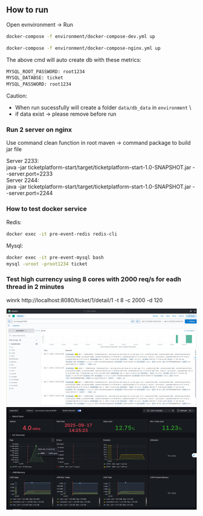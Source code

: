 ## How to run
Open evnvironment -> Run
```bash
docker-compose -f environment/docker-compose-dev.yml up
``` 
```bash
docker-compose -f environment/docker-compose-nginx.yml up
``` 
The above cmd will auto create db with these metrics:
```bash
MYSQL_ROOT_PASSWORD: root1234
MYSQL_DATABSE: ticket
MYSQL_PASSWORD: root1234 
```

Caution:
- When run sucessfully will create a folder `data/db_data` in `environment` \
- if data exist -> please remove before run

### Run 2 server on nginx
Use command clean function in root maven -> command package to build jar file

Server 2233: \
java -jar ticketplatform-start/target/ticketplatform-start-1.0-SNAPSHOT.jar --server.port=2233 \
Server 2244: \
java -jar ticketplatform-start/target/ticketplatform-start-1.0-SNAPSHOT.jar --server.port=2244

### How to test docker service
Redis:
```bash
docker exec -it pre-event-redis redis-cli
```

Mysql:
```bash
docker exec -it pre-event-mysql bash
mysql -uroot -proot1234 ticket
```

### Test high currency using 8 cores with 2000 req/s for eadh thread in 2 minutes
winrk http://localhost:8080/ticket/1/detail/1 -t 8 -c 2000 -d 120


![CacheWithoutLock.png](docs/CacheWithoutLock.png)
![img.png](docs/highcurrencyrequest.png)